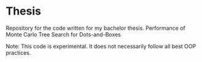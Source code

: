 # Thesis
Repository for the code written for my bachelor thesis.
Performance of Monte Carlo Tree Search for Dots-and-Boxes

Note: This code is experimental. It does not necessarily follow all best OOP practices.
